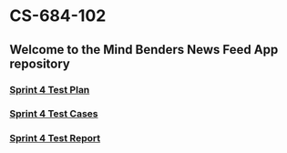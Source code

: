 # CS-684-102
## Welcome to the Mind Benders News Feed App repository 

### [Sprint 4 Test Plan](Sprint-4-Test-Plan.md)

### [Sprint 4 Test Cases](Sprint-4-Test-Cases.md)

### [Sprint 4 Test Report](Sprint-4-Test-Reports.md)
